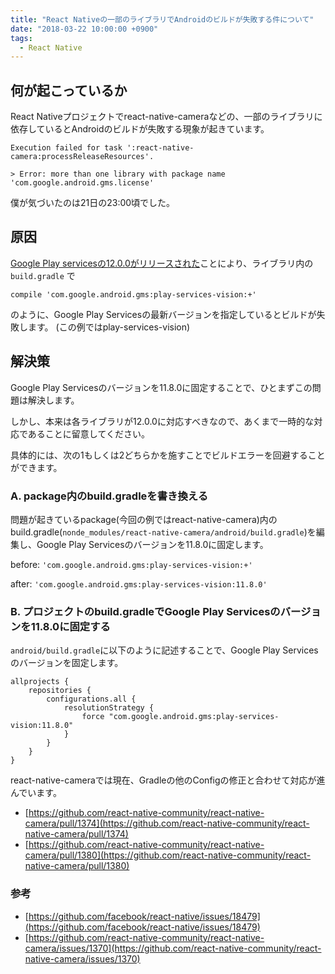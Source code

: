 ```yaml
---
title: "React Nativeの一部のライブラリでAndroidのビルドが失敗する件について"
date: "2018-03-22 10:00:00 +0900"
tags:
  - React Native
---
```


## 何が起こっているか
React Nativeプロジェクトでreact-native-cameraなどの、一部のライブラリに依存しているとAndroidのビルドが失敗する現象が起きています。

```
Execution failed for task ':react-native-camera:processReleaseResources'.

> Error: more than one library with package name 'com.google.android.gms.license'
```

僕が気づいたのは21日の23:00頃でした。

## 原因
[Google Play servicesの12.0.0がリリースされた](https://developers.google.com/android/guides/releases)ことにより、ライブラリ内の `build.gradle` で
```
compile 'com.google.android.gms:play-services-vision:+'
```
のように、Google Play Servicesの最新バージョンを指定しているとビルドが失敗します。
(この例ではplay-services-vision)

## 解決策

Google Play Servicesのバージョンを11.8.0に固定することで、ひとまずこの問題は解決します。

しかし、本来は各ライブラリが12.0.0に対応すべきなので、あくまで一時的な対応であることに留意してください。

具体的には、次の1もしくは2どちらかを施すことでビルドエラーを回避することができます。

### A. package内のbuild.gradleを書き換える
問題が起きているpackage(今回の例ではreact-native-camera)内のbuild.gradle(`nonde_modules/react-native-camera/android/build.gradle`)を編集し、Google Play Servicesのバージョンを11.8.0に固定します。

before: `'com.google.android.gms:play-services-vision:+'`

after: `'com.google.android.gms:play-services-vision:11.8.0'`

### B. プロジェクトのbuild.gradleでGoogle Play Servicesのバージョンを11.8.0に固定する
`android/build.gradle`に以下のように記述することで、Google Play Servicesのバージョンを固定します。

```
allprojects {
    repositories {
        configurations.all {
            resolutionStrategy {
                force "com.google.android.gms:play-services-vision:11.8.0"
            }
        }
    }
}
```

react-native-cameraでは現在、Gradleの他のConfigの修正と合わせて対応が進んでいます。

- [https://github.com/react-native-community/react-native-camera/pull/1374](https://github.com/react-native-community/react-native-camera/pull/1374)
- [https://github.com/react-native-community/react-native-camera/pull/1380](https://github.com/react-native-community/react-native-camera/pull/1380)

### 参考
- [https://github.com/facebook/react-native/issues/18479](https://github.com/facebook/react-native/issues/18479)
- [https://github.com/react-native-community/react-native-camera/issues/1370](https://github.com/react-native-community/react-native-camera/issues/1370)



